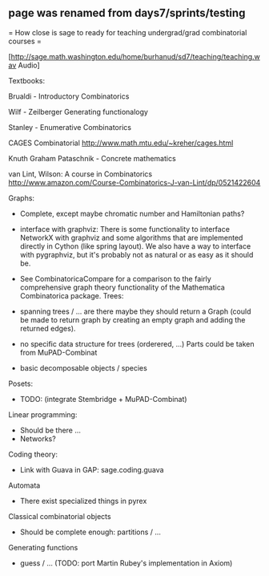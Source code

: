 ## page was renamed from days7/sprints/testing
= How close is sage to ready for teaching undergrad/grad combinatorial courses =

[http://sage.math.washington.edu/home/burhanud/sd7/teaching/teaching.wav Audio]

Textbooks:

Brualdi - Introductory Combinatorics

Wilf - Zeilberger  Generating functionalogy

Stanley - Enumerative Combinatorics

CAGES Combinatorial 
http://www.math.mtu.edu/~kreher/cages.html

Knuth Graham Pataschnik - Concrete mathematics

van Lint, Wilson: A course in Combinatorics
http://www.amazon.com/Course-Combinatorics-J-van-Lint/dp/0521422604


Graphs:
 - Complete, except maybe chromatic number and Hamiltonian paths?
 - interface with graphviz: There is some functionality to interface NetworkX with graphviz and some algorithms that are implemented directly in Cython (like spring layout).  We also have a way to interface with pygraphviz, but it's probably not as natural or as easy as it should be.
 - See CombinatoricaCompare for a comparison to the fairly comprehensive graph theory functionality of the Mathematica Combinatorica package.
Trees:
 - spanning trees / ... are there
   maybe they should return a Graph (could be made to return graph by creating an empty graph and adding the returned edges).
 - no specific data structure for trees (orderered, ...)
   Parts could be taken from MuPAD-Combinat
 
 - basic decomposable objects / species

Posets:
 - TODO: (integrate Stembridge + MuPAD-Combinat)

Linear programming:
 - Should be there ...
 - Networks?

Coding theory:
 - Link with Guava in GAP: sage.coding.guava

Automata
 - There exist specialized things in pyrex

Classical combinatorial objects
 - Should be complete enough: partitions / ...

Generating functions
 - guess / ... (TODO: port Martin Rubey's implementation in Axiom)

